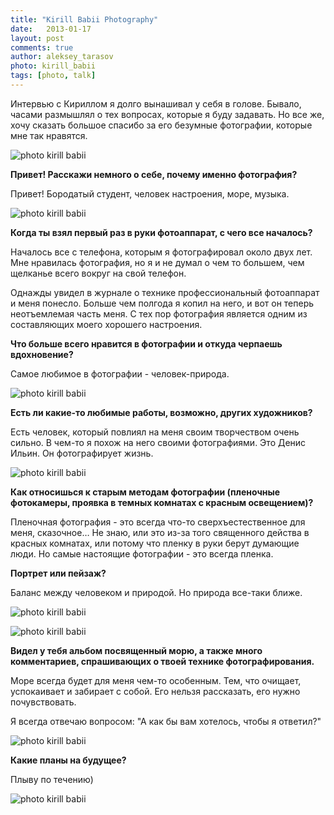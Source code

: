 ```yaml
---
title: "Kirill Babii Photography"
date:   2013-01-17
layout: post
comments: true
author: aleksey_tarasov
photo: kirill_babii
tags: [photo, talk]
---
```


Интервью с Кириллом я долго вынашивал у себя в голове. Бывало, часами размышлял о тех вопросах, которые я буду задавать. Но все же, хочу сказать большое спасибо за его безумные фотографии, которые мне так нравятся.

<!--more-->

![photo kirill babii](https://drive.google.com/uc?export=download&id=0B0NRqCiUriFKWWJjMVkweGF3Qkk)

**Привет! Расскажи немного о себе, почему именно фотография?**

Привет! Бородатый студент, человек настроения, море, музыка.

![photo kirill babii](https://drive.google.com/uc?export=download&id=0B0NRqCiUriFKSms4a1pZajItM1U)

**Когда ты взял первый раз в руки фотоаппарат, с чего все началось?**

Началось все с телефона, которым я фотографировал около двух лет.  Мне нравилась фотография, но я и не думал о чем то большем, чем щелканье всего вокруг на свой телефон.

Однажды увидел в журнале о технике профессиональный фотоаппарат и меня понесло.  Больше чем полгода я копил на него, и вот он теперь неотъемлемая часть меня.
С тех пор фотография является одним из составляющих моего хорошего настроения.

**Что больше всего нравится в фотографии и откуда черпаешь вдохновение?**

Самое любимое в фотографии - человек-природа.

![photo kirill babii](https://drive.google.com/uc?export=download&id=0B0NRqCiUriFKZ2dzSUNQTGlVRnc)

**Есть ли какие-то любимые работы, возможно, других художников?**

Есть человек, который повлиял на меня своим творчеством очень сильно. В чем-то я похож на него своими фотографиями. Это Денис Ильин. Он фотографирует жизнь.

![photo kirill babii](https://drive.google.com/uc?export=download&id=0B0NRqCiUriFKVXFYY0l5dndMSlE)

**Как относишься к старым методам фотографии (пленочные фотокамеры, проявка в темных комнатах с красным освещением)?**

Пленочная фотография - это всегда что-то сверхъестественное для меня, сказочное…
Не знаю, или это из-за того священного действа в красных комнатах,  или потому что пленку в руки берут думающие люди. Но самые настоящие фотографии - это всегда пленка.

**Портрет или пейзаж?**

Баланс между человеком и природой. Но природа все-таки ближе.

![photo kirill babii](https://drive.google.com/uc?export=download&id=0B0NRqCiUriFKN1ZmcXN5WjZVckk)

![photo kirill babii](https://drive.google.com/uc?export=download&id=0B0NRqCiUriFKX1NGV0FWRFRtN2c)

**Видел у тебя альбом посвященный морю, а также много комментариев, спрашивающих о твоей технике фотографирования.**

Море всегда будет для меня  чем-то особенным. Тем, что очищает, успокаивает и забирает с собой. Его нельзя рассказать, его нужно почувствовать.

Я всегда отвечаю вопросом: "А как бы вам хотелось, чтобы я ответил?"

![photo kirill babii](https://drive.google.com/uc?export=download&id=0B0NRqCiUriFKSGl2QWxaaElUZXM)

**Какие планы на будущее?**

Плыву по течению)

![photo kirill babii](https://drive.google.com/uc?export=download&id=0B0NRqCiUriFKS0hhU1I5Q2NQblU)

